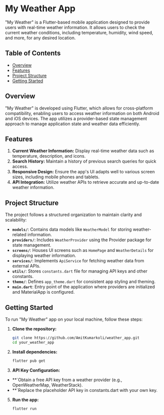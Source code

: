 # My Weather App

"My Weather" is a Flutter-based mobile application designed to provide users with real-time weather information. It allows users to check the current weather conditions, including temperature, humidity, wind speed, and more, for any desired location.

## Table of Contents

- [Overview](#overview)
- [Features](#features)
- [Project Structure](#project-structure)
- [Getting Started](#getting-started)

## Overview

"My Weather" is developed using Flutter, which allows for cross-platform compatibility, enabling users to access weather information on both Android and iOS devices. The app utilizes a provider-based state management approach to manage application state and weather data efficiently.

## Features

1. **Current Weather Information:** Display real-time weather data such as temperature, description, and icons.
2. **Search History:** Maintain a history of previous search queries for quick access.
3. **Responsive Design:** Ensure the app's UI adapts well to various screen sizes, including mobile phones and tablets.
4. **API Integration:** Utilize weather APIs to retrieve accurate and up-to-date weather information.

## Project Structure

The project follows a structured organization to maintain clarity and scalability:


- **`models/`**: Contains data models like `WeatherModel` for storing weather-related information.
- **`providers/`**: Includes `WeatherProvider` using the Provider package for state management.
- **`screens/`**: Houses UI screens such as `HomePage` and `WeatherDetails` for displaying weather information.
- **`services/`**: Implements `ApiService` for fetching weather data from external APIs.
- **`utils/`**: Stores `constants.dart` file for managing API keys and other constants.
- **`theme/`**: Defines `app_theme.dart` for consistent app styling and theming.
- **`main.dart`**: Entry point of the application where providers are initialized and MaterialApp is configured.

## Getting Started

To run "My Weather" app on your local machine, follow these steps:

1. **Clone the repository:**
   ```bash
   git clone https://github.com/AmitKumarkoli/weather_app.git
   cd your_weather_app
2. **Install dependencies:**
    ```bash
    flutter pub get
   
4. **API Key Configuration:**

  - **`Obtain a free API key from a weather provider (e.g., OpenWeatherMap, WeatherStack).
  - **`Replace the placeholder API key in constants.dart with your own key.
    
5. **Run the app:**
     ```bash
     flutter run
   
